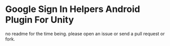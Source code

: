 # Google Sign In Helpers Android Plugin For Unity

no readme for the time being.
please open an issue or send a pull request or fork.
